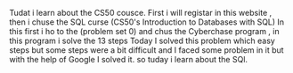 Tudat i learn about the CS50 cousce. First i will registar in this website , then i chuse the SQL curse (CS50's Introduction to Databases with SQL) 
In this first i ho to  the (problem set 0) and chus the Cyberchase  program , in this program i solve the 13 steps 
Today I solved this problem which  easy steps but some steps were a bit difficult and I faced some problem in it but with the help of Google I solved it.
so tuday i learn about the SQl.
